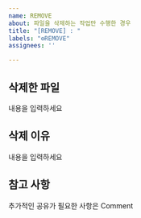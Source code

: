```yaml
---
name: REMOVE
about: 파일을 삭제하는 작업만 수행한 경우
title: "[REMOVE] : "
labels: "⚙REMOVE"
assignees: ''

---
```


## 삭제한 파일
내용을 입력하세요

## 삭제 이유
내용을 입력하세요

## 참고 사항
추가적인 공유가 필요한 사항은 Comment
